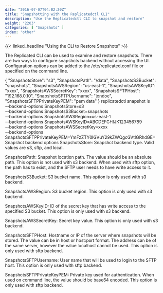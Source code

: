 ```yaml
---
date: "2016-07-07T04:02:20Z"
title: "Snapshotting with the Replicatedctl CLI"
description: "Use the Replicatedctl CLI to snapshot and restore"
weight: "2203"
categories: [ "Snapshots" ]
index: "other"
---
```


{{< linked_headline "Using the CLI to Restore Snapshots" >}}

The Replicated CLI can be used to examine and restore snapshots. There are two ways to configure snapshots backend without accessing the UI. Configuration options can be added to the /etc/replicated.conf file or specified on the command line.

{
  "SnapshotsStore": "s3",
  "SnapshotsPath": "/data",
  "SnapshotsS3Bucket": "snapshots",
  "SnapshotsAWSRegion": "us-east-1",
  "SnapshotsAWSKeyID": "xxxx",
  "SnapshotsAWSSecretKey": "xxxx",
  "SnapshotsSFTPHost": "192.168.0.10",
  "SnapshotsSFTPUsername": "jondoe",
  "SnapshotsSFTPPrivateKeyPEM": "pem data"
}
replicatedctl snapshot ls \
 --backend-options SnapshotsStore=s3 \
 --backend-options SnapshotsS3Bucket=snapshots \
 --backend-options SnapshotsAWSRegion=us-east-1 \
 --backend-options SnapshotsAWSKeyID=ABCDEFGHIJK123456789 \
 --backend-options SnapshotsAWSSecretKey=xxxx \
 --backend-options SnapshotsSFTPPrivateKeyPEM=YmFzZTY0IGVuY29kZWQgcGVtIGRhdGE=
Snapshot backend options
SnapshotsStore: Snapshot backend type. Valid values are s3, sftp, and local.

SnapshotsPath: Snapshot location path. The value should be an absolute path. This option is not used with s3 backend. When used with sftp option, the path has to exist, and the SFTP user needs to have write access to it.

SnapshotsS3Bucket: S3 bucket name. This option is only used with s3 backend.

SnapshotsAWSRegion: S3 bucket region. This option is only used with s3 backend.

SnapshotsAWSKeyID: ID of the secret key that has write access to the specified S3 bucket. This option is only used with s3 backend.

SnapshotsAWSSecretKey: Secret key value. This option is only used with s3 backend.

SnapshotsSFTPHost: Hostname or IP of the server where snapshots will be stored. The value can be in host or host:port format. The address can be of the same server, however the value localhost cannot be used. This option is only used with sftp backend.

SnapshotsSFTPUsername: User name that will be used to login to the SFTP host. This option is only used with sftp backend.

SnapshotsSFTPPrivateKeyPEM: Private key used for authentication. When used on command line, the value should be base64 encoded. This option is only used with sftp backend.
